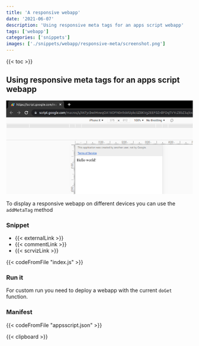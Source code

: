 ```yaml
---
title: 'A responsive webapp'
date: '2021-06-07'
description: 'Using responsive meta tags for an apps script webapp'
tags: ['webapp']
categories: ['snippets']
images: ['./snippets/webapp/responsive-meta/screenshot.png']
---
```


{{< toc >}}

## Using responsive meta tags for an apps script webapp

![Snippet of Using responsive meta tags for an apps script webapp](./screenshot.png)

To display a responsive webapp on different devices you can use the `addMetaTag` method

### Snippet

- {{< externalLink >}}
- {{< commentLink >}}
- {{< scrvizLink >}}

{{< codeFromFile "index.js" >}}

### Run it

For custom run you need to deploy a webapp with the current `doGet` function.

### Manifest

{{< codeFromFile "appsscript.json" >}}

{{< clipboard >}}
